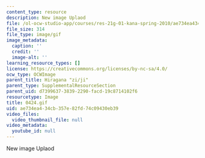 ```yaml
---
content_type: resource
description: New image Uplaod
file: /ol-ocw-studio-app/courses/res-21g-01-kana-spring-2010/ae734ea434cb357e82fd74c09430eb39_0424.gif
file_size: 314
file_type: image/gif
image_metadata:
  caption: ''
  credit: ''
  image-alt: ''
learning_resource_types: []
license: https://creativecommons.org/licenses/by-nc-sa/4.0/
ocw_type: OCWImage
parent_title: Hiragana "zi/ji"
parent_type: SupplementalResourceSection
parent_uid: d7399637-3839-2290-facd-19c8714102f6
resourcetype: Image
title: 0424.gif
uid: ae734ea4-34cb-357e-82fd-74c09430eb39
video_files:
  video_thumbnail_file: null
video_metadata:
  youtube_id: null
---
```

New image Uplaod